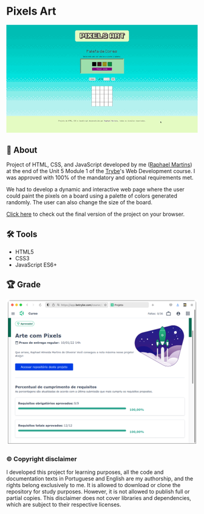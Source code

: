 # Pixels Art

![Prévia da página - Preview of the page](./preview.gif)

## :page_with_curl: About

Project of HTML, CSS, and JavaScript developed by me ([Raphael Martins](https://www.linkedin.com/in/raphaelameidamartins/)) at the end of the Unit 5 Module 1 of the [Trybe](https://www.betrybe.com)'s Web Development course. I was approved with 100% of the mandatory and optional requirements met.

We had to develop a dynamic and interactive web page where the user could paint the pixels on a board using a palette of colors generated randomly. The user can also change the size of the board.

[Click here](https://raphaelalmeidamartins.github.io/pixels-art/) to check out the final version of the project on your browser.

## :hammer_and_wrench: Tools

* HTML5
* CSS3
* JavaScript ES6+

## :trophy: Grade

![My grade of the project - Minha nota no projeto](./nota.png)

### :copyright: Copyright disclaimer

I developed this project for learning purposes, all the code and documentation texts in Portuguese and English are my authorship, and the rights belong exclusively to me. It is allowed to download or clone the repository for study purposes. However, it is not allowed to publish full or partial copies. This disclaimer does not cover libraries and dependencies, which are subject to their respective licenses.
